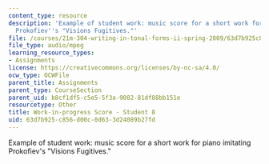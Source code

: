 ```yaml
---
content_type: resource
description: 'Example of student work: music score for a short work for piano imitating
  Prokofiev''s "Visions Fugitives."'
file: /courses/21m-304-writing-in-tonal-forms-ii-spring-2009/63d7b925c856d00c0d633d24089b27fd_fugitives8.mp3
file_type: audio/mpeg
learning_resource_types:
- Assignments
license: https://creativecommons.org/licenses/by-nc-sa/4.0/
ocw_type: OCWFile
parent_title: Assignments
parent_type: CourseSection
parent_uid: b8cf1df5-c5e5-5f3a-9082-81df88bb151e
resourcetype: Other
title: Work-in-progress Score - Student 8
uid: 63d7b925-c856-d00c-0d63-3d24089b27fd
---
```

Example of student work: music score for a short work for piano imitating Prokofiev's "Visions Fugitives."